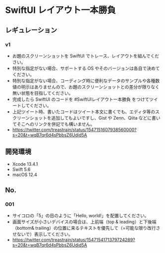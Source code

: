 # SwiftUI レイアウト一本勝負

## レギュレーション

### v1

- お題のスクリーンショットを SwiftUI でトレース、レイアウトを組んでください。
- 特別な指定がない場合、サポートする OS やそのバージョンは各自で決めてください。
- 特別な指定がない場合、コーディング時に便利なデータのサンプルや各種数値の明示はありませんので、お題のスクリーンショットとの差分が限りなく無い状態を目指してください。
- 完成したら SwiftUI のコードを #SwiftUIレイアウト一本勝負 をつけてツイートしてください。
- 上記ツイート時、書いたコードはツイート本文に書くでも、エディタ等のスクリーンショットを追加してもよいですし、Gist や Zenn、Qiita などに書いてそこへのリンクを併記でも構いません。
- https://twitter.com/treastrain/status/1547151607938560000?s=20&t=wqB7qr6d4sPbbsZ6Udid5A

## 開発環境

- Xcode 13.4.1
- Swift 5.6
- macOS 12.4

## No.

### 001

- サイコロの「5」の目のように「Hello, world!」を配置してください。
- 画面サイズが小さいデバイスの場合は、上前端（top & leading）と下後端（bottom& trailing）の位置に来るテキストを優先して（=可能な限り改行させないで）表示してください。
- https://twitter.com/treastrain/status/1547154171379724289?s=20&t=wqB7qr6d4sPbbsZ6Udid5A
